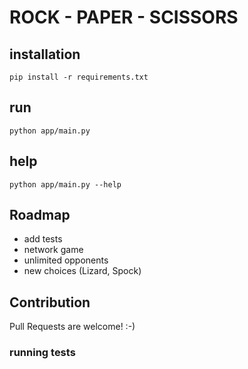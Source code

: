 # ROCK - PAPER - SCISSORS

## installation

`pip install -r requirements.txt`

## run

`python app/main.py`

## help

`python app/main.py --help`

## Roadmap

- add tests
- network game
- unlimited opponents
- new choices (Lizard, Spock)


## Contribution

Pull Requests are welcome! :-)

### running tests

